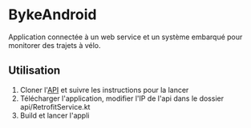 # BykeAndroid

Application connectée à un web service et un système embarqué pour monitorer des trajets à vélo.

## Utilisation
1. Cloner l'[API](https://github.com/Newintel/BykeApi) et suivre les instructions pour la lancer
2. Télécharger l'application, modifier l'IP de l'api dans le dossier api/RetrofitService.kt
3. Build et lancer l'appli
